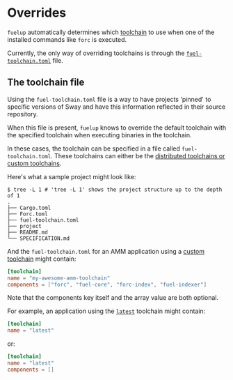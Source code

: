 # Overrides

`fuelup` automatically determines which [toolchain] to use when one of the installed commands like
`forc` is executed.

Currently, the only way of overriding toolchains is through the [`fuel-toolchain.toml`] file.

## The toolchain file

Using the `fuel-toolchain.toml` file is a way to have projects 'pinned' to specific versions of Sway and have this information reflected in their source repository.

When this file is present, `fuelup` knows to override the default toolchain with the specified toolchain when executing binaries
in the toolchain.

In these cases, the toolchain can be specified in a file called `fuel-toolchain.toml`. These toolchains can either be
the [distributed toolchains or custom toolchains].

Here's what a sample project might look like:

```console
$ tree -L 1 # 'tree -L 1' shows the project structure up to the depth of 1
.
├── Cargo.toml
├── Forc.toml
├── fuel-toolchain.toml
├── project
├── README.md
└── SPECIFICATION.md
```

And the `fuel-toolchain.toml` for an AMM application using a [custom toolchain] might contain:

```toml
[toolchain]
name = "my-awesome-amm-toolchain"
components = ["forc", "fuel-core", "forc-index", "fuel-indexer"]
```

Note that the components key itself and the array value are both optional.

For example, an application using the [`latest`] toolchain might contain:

```toml
[toolchain]
name = "latest"
```

or:

```toml
[toolchain]
name = "latest"
components = []
```

[toolchain]: concepts/toolchains.md
[distributed toolchains or custom toolchains]: concepts/toolchains.md#toolchains
[`fuel-toolchain.toml`]: overrides.md#the-toolchain-file
[custom toolchain]: concepts/toolchains.md#custom-toolchains
[`latest`]: concepts/channels/latest.md

